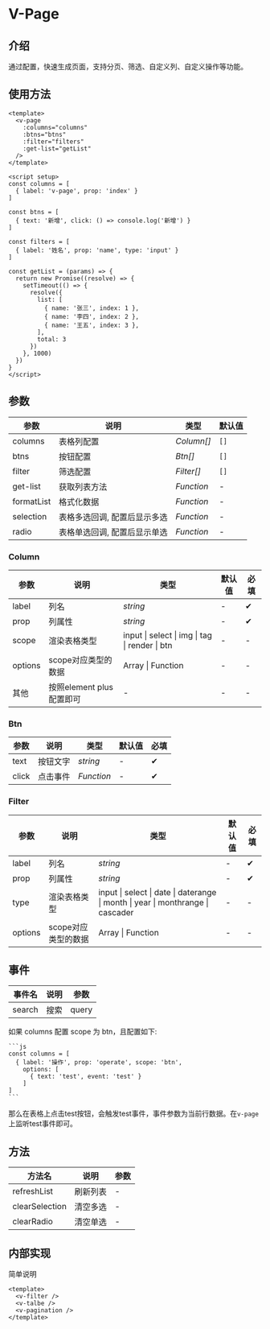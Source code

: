 # V-Page

## 介绍

通过配置，快速生成页面，支持分页、筛选、自定义列、自定义操作等功能。

## 使用方法

```vue
<template>
  <v-page
    :columns="columns"
    :btns="btns"
    :filter="filters"
    :get-list="getList"
  />
</template>

<script setup>
const columns = [
  { label: 'v-page', prop: 'index' }
]

const btns = [
  { text: '新增', click: () => console.log('新增') }
]
 
const filters = [
  { label: '姓名', prop: 'name', type: 'input' }
]

const getList = (params) => {
  return new Promise((resolve) => {
    setTimeout(() => {
      resolve({
        list: [
          { name: '张三', index: 1 },
          { name: '李四', index: 2 },
          { name: '王五', index: 3 },
        ],
        total: 3
      })
    }, 1000)
  })
}  
</script>
```

## 参数

| 参数         | 说明              | 类型         | 默认值  |
|------------|-----------------|------------|------|
| columns    | 表格列配置           | _Column[]_ | `[]` |
| btns       | 按钮配置            | _Btn[]_    | `[]` |
| filter     | 筛选配置            | _Filter[]_ | `[]` |
| get-list   | 获取列表方法          | _Function_ | -    |
| formatList | 格式化数据           | _Function_ | -    |
| selection  | 表格多选回调, 配置后显示多选 | _Function_ | -    |
| radio      | 表格单选回调, 配置后显示单选 | _Function_ | -    |



### Column

| 参数      | 说明                  | 类型                                             | 默认值 | 必填       |
|---------|---------------------|------------------------------------------------|----|----------|
| label   | 列名                  | _string_                                       | -  | &#10004; |
| prop    | 列属性                 | _string_                                       | -  | &#10004; |
| scope   | 渲染表格类型              | input \| select \| img \| tag \| render \| btn | -   | -        | - |
| options | scope对应类型的数据        | Array \| Function                              | -  | -        | - |
| 其他      | 按照element plus 配置即可 | -                                              | -  | -        | - |


### Btn

| 参数   | 说明   | 类型      | 默认值 | 必填       |
|------|------|---------|----|----------|
| text | 按钮文字 | _string_ | -  | &#10004; |
| click | 点击事件 | _Function_ | -  | &#10004; |

### Filter

| 参数      | 说明                  | 类型                                                                      | 默认值 | 必填       |
|---------|---------------------|-------------------------------------------------------------------------|----|----------|
| label   | 列名                  | _string_                                                                | -  | &#10004; |
| prop    | 列属性                 | _string_                                                                | -  | &#10004; |
| type   | 渲染表格类型              | input \| select \| date \| daterange \| month \| year \| monthrange \| cascader | -   | -        | - |
| options | scope对应类型的数据        | Array \| Function                                                       | -  | -        | - |

## 事件

| 事件名  | 说明 | 参数 |
|------| --- | --- |
| search | 搜索 | query |

如果 columns 配置 scope 为 btn，且配置如下:

    ```js
    const columns = [
      { label: '操作', prop: 'operate', scope: 'btn',
        options: [
          { text: 'test', event: 'test' }
        ]
    ]
    ```

那么在表格上点击test按钮，会触发test事件，事件参数为当前行数据。在`v-page`上监听test事件即可。

## 方法

| 方法名  | 说明   | 参数 |
|------|------| --- |
| refreshList | 刷新列表 | - |
| clearSelection | 清空多选 | - |
| clearRadio | 清空单选 | - |


## 内部实现

简单说明

```vue
<template>
  <v-filter />
  <v-talbe />
  <v-pagination />
</template>

```
